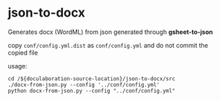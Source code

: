 # json-to-docx

Generates docx (WordML) from json generated through **gsheet-to-json**

copy ```conf/config.yml.dist``` as ```conf/config.yml``` and do not commit the copied file

usage:
```
cd /${doculaboration-source-location}/json-to-docx/src
./docx-from-json.py --config '../conf/config.yml'
python docx-from-json.py --config "../conf/config.yml"
```